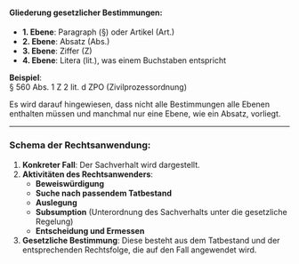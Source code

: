 #### Gliederung gesetzlicher Bestimmungen:

- **1. Ebene**: Paragraph (§) oder Artikel (Art.)
- **2. Ebene**: Absatz (Abs.)
- **3. Ebene**: Ziffer (Z)
- **4. Ebene**: Litera (lit.), was einem Buchstaben entspricht

**Beispiel**:  
§ 560 Abs. 1 Z 2 lit. d ZPO (Zivilprozessordnung)

Es wird darauf hingewiesen, dass nicht alle Bestimmungen alle Ebenen enthalten müssen und manchmal nur eine Ebene, wie ein Absatz, vorliegt.

---
### Schema der Rechtsanwendung:

1. **Konkreter Fall**: Der Sachverhalt wird dargestellt.
2. **Aktivitäten des Rechtsanwenders**:
    - **Beweiswürdigung**
    - **Suche nach passendem Tatbestand**
    - **Auslegung**
    - **Subsumption** (Unterordnung des Sachverhalts unter die gesetzliche Regelung)
    - **Entscheidung und Ermessen**
3. **Gesetzliche Bestimmung**: Diese besteht aus dem Tatbestand und der entsprechenden Rechtsfolge, die auf den Fall angewendet wird.